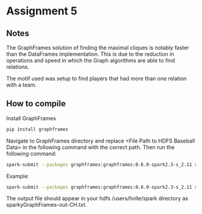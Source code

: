 # Assignment 5

## Notes
The GraphFrames solution of finding the maximal cliques is notably faster than the DataFrames implementation. This is due to the reduction in operations
and speed in which the Graph algorithms are able to find relations.

The motif used was setup to find players that had more than one relation with a team.

## How to compile

Install GraphFrames
```bash
pip install graphframes
```

Navigate to GraphFrames directory and replace \<File Path to HDFS Baseball Data\> in the following command with the correct path. Then run the following command:
```bash
spark-submit --packages graphframes:graphframes:0.6.0-spark2.3-s_2.11 sparkyGraphFrames.py <File Path to HDFS Baseball Data>
```
Example:
```bash
spark-submit --packages graphframes:graphframes:0.6.0-spark2.3-s_2.11 sparkyGraphFrames.py hdfs://localhost:9000/user/hadoop/baseballdatabank-2019.2/core/ 
```

The output file should appear in your hdfs /users/holle/spark directory as sparkyGraphFrames-out-CH.txt.
